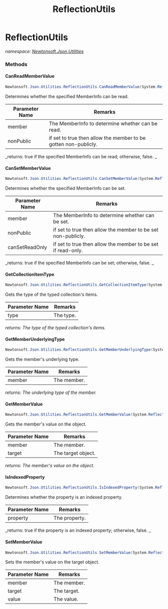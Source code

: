 ﻿---
title: ReflectionUtils
---

# ReflectionUtils
_namespace: [Newtonsoft.Json.Utilities](N-Newtonsoft.Json.Utilities.html)_





### Methods

#### CanReadMemberValue
```csharp
Newtonsoft.Json.Utilities.ReflectionUtils.CanReadMemberValue(System.Reflection.MemberInfo,System.Boolean)
```
Determines whether the specified MemberInfo can be read.

|Parameter Name|Remarks|
|--------------|-------|
|member|The MemberInfo to determine whether can be read.|
|nonPublic|if set to true then allow the member to be gotten non-publicly.|

_returns: true if the specified MemberInfo can be read; otherwise, false.
            _

#### CanSetMemberValue
```csharp
Newtonsoft.Json.Utilities.ReflectionUtils.CanSetMemberValue(System.Reflection.MemberInfo,System.Boolean,System.Boolean)
```
Determines whether the specified MemberInfo can be set.

|Parameter Name|Remarks|
|--------------|-------|
|member|The MemberInfo to determine whether can be set.|
|nonPublic|if set to true then allow the member to be set non-publicly.|
|canSetReadOnly|if set to true then allow the member to be set if read-only.|

_returns: true if the specified MemberInfo can be set; otherwise, false.
            _

#### GetCollectionItemType
```csharp
Newtonsoft.Json.Utilities.ReflectionUtils.GetCollectionItemType(System.Type)
```
Gets the type of the typed collection's items.

|Parameter Name|Remarks|
|--------------|-------|
|type|The type.|

_returns: The type of the typed collection's items._

#### GetMemberUnderlyingType
```csharp
Newtonsoft.Json.Utilities.ReflectionUtils.GetMemberUnderlyingType(System.Reflection.MemberInfo)
```
Gets the member's underlying type.

|Parameter Name|Remarks|
|--------------|-------|
|member|The member.|

_returns: The underlying type of the member._

#### GetMemberValue
```csharp
Newtonsoft.Json.Utilities.ReflectionUtils.GetMemberValue(System.Reflection.MemberInfo,System.Object)
```
Gets the member's value on the object.

|Parameter Name|Remarks|
|--------------|-------|
|member|The member.|
|target|The target object.|

_returns: The member's value on the object._

#### IsIndexedProperty
```csharp
Newtonsoft.Json.Utilities.ReflectionUtils.IsIndexedProperty(System.Reflection.PropertyInfo)
```
Determines whether the property is an indexed property.

|Parameter Name|Remarks|
|--------------|-------|
|property|The property.|

_returns: true if the property is an indexed property; otherwise, false.
            _

#### SetMemberValue
```csharp
Newtonsoft.Json.Utilities.ReflectionUtils.SetMemberValue(System.Reflection.MemberInfo,System.Object,System.Object)
```
Sets the member's value on the target object.

|Parameter Name|Remarks|
|--------------|-------|
|member|The member.|
|target|The target.|
|value|The value.|



